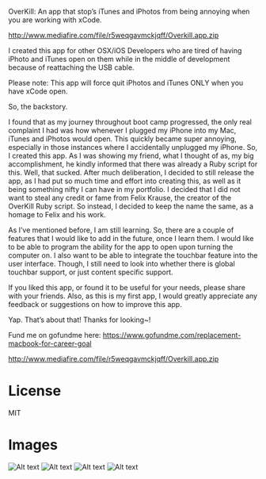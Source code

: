 OverKill: An app that stop’s iTunes and iPhotos from being annoying when you are working with xCode.

http://www.mediafire.com/file/r5weqgavmckjqff/Overkill.app.zip

I created this app for other OSX/iOS Developers who are tired of having iPhoto and iTunes open on them while in the middle of development because of reattaching the USB cable. 

Please note: This app will force quit iPhotos and iTunes ONLY when you have xCode open. 

So, the backstory.

I found that as my journey throughout boot camp progressed, the only real complaint I had was how whenever I plugged my iPhone into my Mac, iTunes and iPhotos would open. This quickly became super annoying, especially in those instances where I accidentally unplugged my iPhone. So, I created this app. As I was showing my friend, what I thought of as, my big accomplishment, he kindly informed that there was already a Ruby script for this. Well, that sucked. After much deliberation, I decided to still release the app, as I had put so much time and effort into creating this, as well as it being something nifty I can have in my portfolio. I decided that I did not want to steal any credit or fame from Felix Krause, the creator of the OverKill Ruby script. So instead, I decided to keep the name the same, as a homage to Felix and his work.

As I’ve mentioned before, I am still learning. So, there are a couple of features that I would like to add in the future, once I learn them. I would like to be able to program the ability for the app to open upon turning the computer on. I also want to be able to integrate the touchbar feature into the user interface. Though, I still need to look into whether there is global touchbar support, or just content specific support. 

If you liked this app, or found it to be useful for your needs, please share with your friends. Also, as this is my first app, I would greatly appreciate any feedback or suggestions on how to improve this app.

Yap. That’s about that! Thanks for looking~!  

Fund me on gofundme here:
https://www.gofundme.com/replacement-macbook-for-career-goal

http://www.mediafire.com/file/r5weqgavmckjqff/Overkill.app.zip
# License
MIT

# Images
![Alt text](ScreenShots/1.png)
![Alt text](ScreenShots/2.png)
![Alt text](ScreenShots/3.png)
![Alt text](ScreenShots/4.png)

